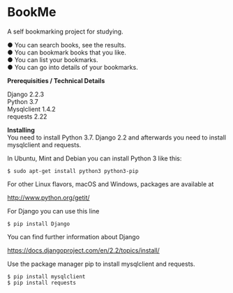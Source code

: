 # BookMe
A self bookmarking project for studying.


● You can search books, see the results.<br>
● You can bookmark books that you like.<br>
● You can list your bookmarks.<br>
● You can go into details of your bookmarks.<br>

<b>Prerequisities / Technical Details</b>

Django 2.2.3<br>
Python 3.7<br>
Mysqlclient 1.4.2 <br>
requests 2.22<br>


<b> Installing </b>
<br>
You need to install Python 3.7. 
Django 2.2 and afterwards you need to install
mysqlclient and requests.

In Ubuntu, Mint and Debian you can install Python 3 like this:

```
$ sudo apt-get install python3 python3-pip
```

For other Linux flavors, macOS and Windows, packages are available at

http://www.python.org/getit/

For Django you can use this line

```
$ pip install Django
```

You can find further information about Django

https://docs.djangoproject.com/en/2.2/topics/install/

Use the package manager pip to install mysqlclient and requests.

```
$ pip install mysqlclient
$ pip install requests
```
